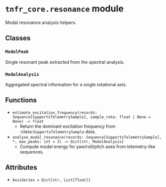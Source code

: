 # `tnfr_core.resonance` module
Modal resonance analysis helpers.

## Classes
### `ModalPeak`
Single resonant peak extracted from the spectral analysis.

### `ModalAnalysis`
Aggregated spectral information for a single rotational axis.

## Functions
- `estimate_excitation_frequency(records: Sequence[SupportsTelemetrySample], sample_rate: float | None = None) -> float`
  - Return the dominant excitation frequency from :class:`SupportsTelemetrySample` data.
- `analyse_modal_resonance(records: Sequence[SupportsTelemetrySample], *, max_peaks: int = 3) -> Dict[str, ModalAnalysis]`
  - Compute modal energy for yaw/roll/pitch axes from telemetry-like sequences.

## Attributes
- `AxisSeries = Dict[str, List[float]]`

